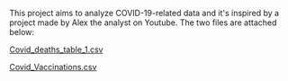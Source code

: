This project aims to analyze COVID-19-related data and it's inspired by a project made by Alex the analyst on Youtube. The two files are attached below:

[Covid_deaths_table_1.csv](https://github.com/user-attachments/files/16202176/Covid_deaths_table_1.csv)

[Covid_Vaccinations.csv](https://github.com/user-attachments/files/16202180/Covid_Vaccinations.csv)
